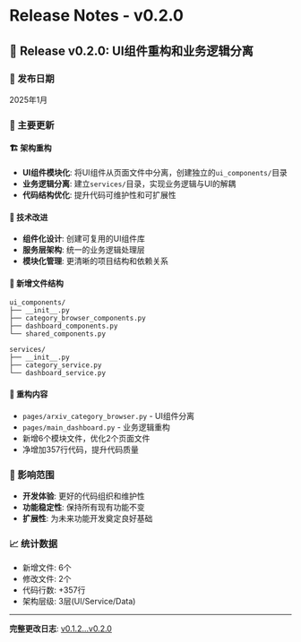 # Release Notes - v0.2.0

## 🎉 Release v0.2.0: UI组件重构和业务逻辑分离

### 📅 发布日期
2025年1月

### 🚀 主要更新

#### 🏗️ 架构重构
- **UI组件模块化**: 将UI组件从页面文件中分离，创建独立的`ui_components/`目录
- **业务逻辑分离**: 建立`services/`目录，实现业务逻辑与UI的解耦
- **代码结构优化**: 提升代码可维护性和可扩展性

#### 🔧 技术改进
- **组件化设计**: 创建可复用的UI组件库
- **服务层架构**: 统一的业务逻辑处理层
- **模块化管理**: 更清晰的项目结构和依赖关系

#### 📁 新增文件结构
```
ui_components/
├── __init__.py
├── category_browser_components.py
├── dashboard_components.py
└── shared_components.py

services/
├── __init__.py
├── category_service.py
└── dashboard_service.py
```

#### 🔄 重构内容
- `pages/arxiv_category_browser.py` - UI组件分离
- `pages/main_dashboard.py` - 业务逻辑重构
- 新增6个模块文件，优化2个页面文件
- 净增加357行代码，提升代码质量

### 🎯 影响范围
- **开发体验**: 更好的代码组织和维护性
- **功能稳定性**: 保持所有现有功能不变
- **扩展性**: 为未来功能开发奠定良好基础

### 📈 统计数据
- 新增文件: 6个
- 修改文件: 2个
- 代码行数: +357行
- 架构层级: 3层(UI/Service/Data)

---

**完整更改日志**: [v0.1.2...v0.2.0](https://github.com/WhitePlusMS/arXiv-Daily-Summary/compare/v0.1.2...v0.2.0)